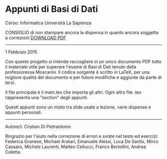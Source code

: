 Appunti di Basi di Dati
====================
Corso: Informatica
Università La Sapienza

CONSIGLIO di non stampare ancora la dispensa in quanto ancora soggetta a correzioni
<a href="https://github.com/Halolegend94/uni_database_appunti/blob/master/main.pdf?raw=true">DOWNLOAD PDF</a>
_________________________
1 Febbraio 2015

Con questo progetto si intende raccogliere in un unico documento PDF tutto il materiale utile per superare l'esame di Basi di Dati tenuto dalla professoressa Moscarini. 
Il codice sorgente è scritto in LaTeX, per una migliore qualità del documento e per future modifiche e aggiunte da parte di terzi.

Il file principale è il main.tex che importa gli altri. Ogni altro file .tex rappresenta una "section" degli appunti.

Questi appunti sono un misto tra slide usate a lezione, varie dispense e appunti personali.
__________________________

Autore/i: Cristian Di Pietrantonio

Ringrazio per l'aiuto nella correzione di errori e sviste nel testo ed esercizi: Federica Granese, Michael Aratari, Emanuele Alessi, Luca De Santis, Mirco Cassaro, Michele Laurenti, Matteo Cellucci, Franco Bertollini, Andrea Coletta.

